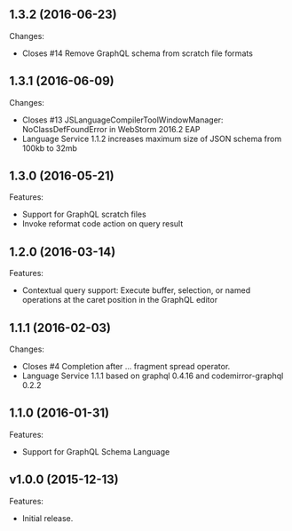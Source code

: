 ## 1.3.2 (2016-06-23)

Changes:

- Closes #14 Remove GraphQL schema from scratch file formats

## 1.3.1 (2016-06-09)

Changes:

- Closes #13 JSLanguageCompilerToolWindowManager: NoClassDefFoundError in WebStorm 2016.2 EAP
- Language Service 1.1.2 increases maximum size of JSON schema from 100kb to 32mb

## 1.3.0 (2016-05-21)

Features:

- Support for GraphQL scratch files
- Invoke reformat code action on query result

## 1.2.0 (2016-03-14)

Features:

- Contextual query support: Execute buffer, selection, or named operations at the caret position in the GraphQL editor

## 1.1.1 (2016-02-03)

Changes:

- Closes #4 Completion after ... fragment spread operator.
- Language Service 1.1.1 based on graphql 0.4.16 and codemirror-graphql 0.2.2

## 1.1.0 (2016-01-31)

Features:

- Support for GraphQL Schema Language


## v1.0.0 (2015-12-13)

Features:

- Initial release.
